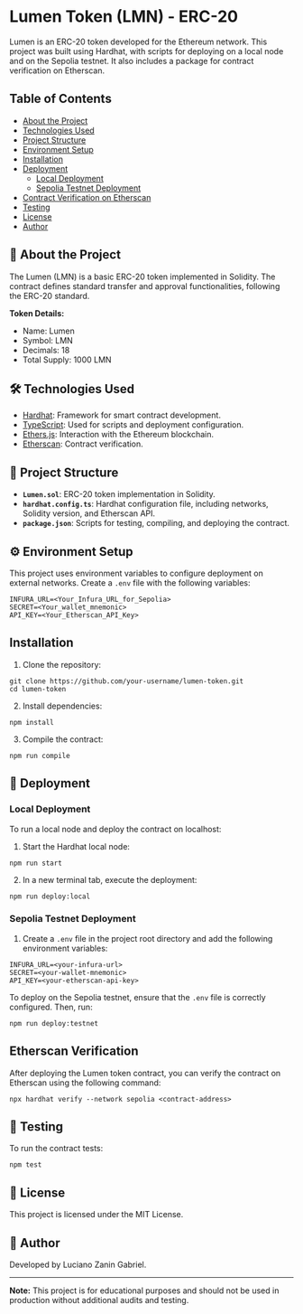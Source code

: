 # Lumen Token (LMN) - ERC-20

Lumen is an ERC-20 token developed for the Ethereum network. This project was built using Hardhat, with scripts for deploying on a local node and on the Sepolia testnet. It also includes a package for contract verification on Etherscan.

## Table of Contents

- [About the Project](#-about-the-project)
- [Technologies Used](#-technologies-used)
- [Project Structure](#-project-structure)
- [Environment Setup](#-environment-setup)
- [Installation](#installation)
- [Deployment](#-deployment)
  - [Local Deployment](#local-deployment)
  - [Sepolia Testnet Deployment](#sepolia-testnet-deployment)
- [Contract Verification on Etherscan](#etherscam-verification)
- [Testing](#-testing)
- [License](#-license)
- [Author](#-author)

## 📜 About the Project

The Lumen (LMN) is a basic ERC-20 token implemented in Solidity. The contract defines standard transfer and approval functionalities, following the ERC-20 standard.

**Token Details:**
- Name: Lumen
- Symbol: LMN
- Decimals: 18
- Total Supply: 1000 LMN

## 🛠️ Technologies Used

- [Hardhat](https://hardhat.org/): Framework for smart contract development.
- [TypeScript](https://www.typescriptlang.org/): Used for scripts and deployment configuration.
- [Ethers.js](https://docs.ethers.io/v5/): Interaction with the Ethereum blockchain.
- [Etherscan](https://etherscan.io/): Contract verification.

## 📂 Project Structure

- **`Lumen.sol`**: ERC-20 token implementation in Solidity.
- **`hardhat.config.ts`**: Hardhat configuration file, including networks, Solidity version, and Etherscan API.
- **`package.json`**: Scripts for testing, compiling, and deploying the contract.

## ⚙️ Environment Setup

This project uses environment variables to configure deployment on external networks. Create a `.env` file with the following variables:

```env
INFURA_URL=<Your_Infura_URL_for_Sepolia>
SECRET=<Your_wallet_mnemonic>
API_KEY=<Your_Etherscan_API_Key>
```
## Installation

1. Clone the repository:
```
git clone https://github.com/your-username/lumen-token.git
cd lumen-token
```
2. Install dependencies:
```
npm install
```
3. Compile the contract:
```
npm run compile
```

## 🚀 Deployment

### Local Deployment

To run a local node and deploy the contract on localhost:

1. Start the Hardhat local node:
```
npm run start
```
2. In a new terminal tab, execute the deployment:
```
npm run deploy:local
```

### Sepolia Testnet Deployment
1. Create a `.env` file in the project root directory and add the following environment variables:
```
INFURA_URL=<your-infura-url>
SECRET=<your-wallet-mnemonic>
API_KEY=<your-etherscan-api-key>
```
To deploy on the Sepolia testnet, ensure that the `.env` file is correctly configured. Then, run:
```
npm run deploy:testnet
```
## Etherscan Verification
After deploying the Lumen token contract, you can verify the contract on Etherscan using the following command:
```
npx hardhat verify --network sepolia <contract-address>
```

## 🧪 Testing

To run the contract tests:
```
npm test
```

## 📄 License

This project is licensed under the MIT License.

## 👤 Author

Developed by Luciano Zanin Gabriel.

---

**Note:** This project is for educational purposes and should not be used in production without additional audits and testing.
